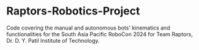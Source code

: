 # Raptors-Robotics-Project
Code covering the manual and autonomous bots' kinematics and functionalities for the South Asia Pacific RoboCon 2024 for Team Raptors, Dr. D. Y. Patil Institute of Technology.
